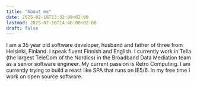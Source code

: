 ```yaml
---
title: "About me"
date: 2025-02-18T13:32:09+02:00
lastmod: 2025-07-16T14:46:00+02:00
draft: false
---
```


I am a 35 year old software developer, husband and father of three from Helsinki, Finland. I speak fluent Finnish and English. I currently work in Telia (the largest TeleCom of the Nordics) in the Broadband Data Mediation team as a senior software engineer. My current passion is Retro Computing. I am currently trying to build a react like SPA that runs on IE5/6. In my free time I work on open source software.

